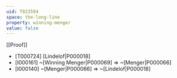 ```yaml
---
uid: T023594
space: the-long-line
property: winning-menger
value: false
---
```

[[Proof]]

* [T000724] [Lindelof|P000018]
* [I000161] ~[Winning Menger|P000069] => ~[Menger|P000066]
* [I000140] ~[Menger|P000066] => ~[Lindelof|P000018]

